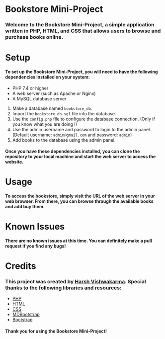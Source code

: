# Bookstore Mini-Project

### Welcome to the Bookstore Mini-Project, a simple application written in PHP, HTML, and CSS that allows users to browse and purchase books online.

# Setup
#### To set up the Bookstore Mini-Project, you will need to have the following dependencies installed on your system:
- PHP 7.4 or higher
- A web server (such as Apache or Nginx)
- A MySQL database server

1. Make a database named `bookstore_db`.
2. Import the `bookstore_db.sql` file into the database.
3. Use the `config.php` file to configure the database connection. (Only if you know what you are doing !)
4. Use the admin username and password to login to the admin panel. (Default username: `admin@gmail.com` and password: `admin`)
5. Add books to the database using the admin panel.


#### Once you have these dependencies installed, you can clone the repository to your local machine and start the web server to access the website.

# Usage
#### To access the bookstore, simply visit the URL of the web server in your web browser. From there, you can browse through the available books and add buy them.

# Known Issues
#### There are no known issues at this time. You can definitely make a pull request if you find any bugs!

# Credits
### This project was created by [Harsh Vishwakarma](https://github.com/imhxrsh/). Special thanks to the following libraries and resources:
- [PHP](https://www.php.net/)
- [HTML](https://html.spec.whatwg.org/)
- [CSS](https://www.w3.org/Style/CSS/Overview.en.html)
- [MDBootstrap](https://mdbootstrap.com/)
- [Bootstrap](https://getbootstrap.com/)

#### Thank you for using the Bookstore Mini-Project!